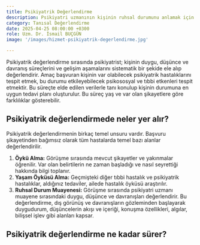 ```yaml
---
title: Psikiyatrik Değerlendirme
description: Psikiyatri uzmanının kişinin ruhsal durumunu anlamak için yaptığı kapsamlı inceleme sürecidir.
category: Tanısal Değerlendirme
date: 2025-04-25 08:00:00 +0300
role: Uzm. Dr. İsmail BUÇGÜN
image: '/images/hizmet-psikiyatrik-degerlendirme.jpg'

---
```


Psikiyatrik değerlendirme sırasında psikiyatrist; kişinin duygu, düşünce ve davranış süreçlerini ve gelişim aşamalarını sistematik bir şekide ele alıp değerlendirir. Amaç başvuran kişinin var olabilecek psikiyatrik hastalıklarını tespit etmek, bu durumu etkileyebilecek psikososyal ve tıbbi etkenleri tespit etmektir. Bu süreçte elde edilen verilerle tanı konulup kişinin durumuna en uygun tedavi planı oluşturulur. Bu süreç yaş ve var olan şikayetlere göre farklılıklar gösterebilir.

## Psikiyatrik değerlendirmede neler yer alır?
Psikiyatrik değerlendirmenin birkaç temel unsuru vardır. Başvuru şikayetinden bağımsız olarak tüm hastalarda temel bazı alanlar değerlendirilir.

1. **Öykü Alma:** Görüşme sırasında mevcut şikayetler ve yakınmalar öğrenilir. Var olan belirtilerin ne zaman başladığı ve nasıl seyrettiği hakkında bilgi toplanır.
2. **Yaşam Öyküsü Alma:** Geçmişteki diğer tıbbi hastalık ve psikiyatrik hastalıklar, aldığınız tedaviler, ailede hastalık öyküsü araştırılır.
3. **Ruhsal Durum Muayenesi:** Görüşme sırasında psikiyatri uzmanı muayene sırasındaki duygu, düşünce ve davranışları değerlendirir. Bu değerlendirme, dış görünüş ve davranışların gözleminden başlayarak duygudurum, düşüncelerin akışı ve içeriği, konuşma özellikleri, algılar, bilişsel işlev gibi alanları kapsar.

## Psikiyatrik değerlendirme ne kadar sürer?
